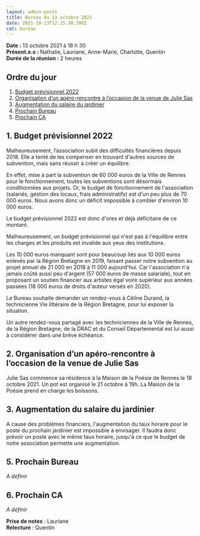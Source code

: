 ```yaml
---
layout: admin-posts
title: Bureau du 13 octobre 2021
date: 2021-10-13T12:15:38.390Z
cat: bureau
---
```

**Date :** 13 octobre 2021 à 18 h 30  
**Présent.e.s :** Nathalie, Lauriane, Anne-Marie, Charlotte, Quentin   
**Durée de la réunion :** 2 heures  

## Ordre du jour

1. [Budget prévisionnel 2022](#un)
2. [Organisation d’un apéro-rencontre à l’occasion de la venue de Julie Sas](#deux)
3. [Augmentation du salaire du jardinier](#trois)
5. [Prochain Bureau](#bureau)
6. [Prochain CA](#ca)

## <a href="#un"></a> 1\. Budget prévisionnel 2022

Malheureusement, l’association subit des difficultés financières depuis 2018. Elle a tenté de les compenser en trouvant d'autres sources de subvention, mais sans réussir à créer un équilibre.

En effet, mise à part la subvention de 60 000 euros de la Ville de Rennes pour le fonctionnement, toutes les subventions sont désormais conditionnées aux projets. Or, le budget de fonctionnement de l'association (salariés, gestion des locaux, frais administratifs) est d'un peu plus de 70 000 euros. Nous avons donc un déficit impossible à combler d'environ 10 000 euros.

Le budget prévisionnel 2022 est donc d'ores et déjà déficitaire de ce montant.

Malheureusement, un budget prévisionnel qui n'est pas à l'équilibre entre les charges et les produits est invalide aux yeux des institutions.

Les 10 000 euros manquant sont pour beaucoup liés aux 10 000 euros enlevés par la Région Bretagne en 2019, faisant passer notre subvention au projet annuel de 21 000 en 2018 à 11 000 aujourd'hui. Car l'association n'a jamais coûté aussi peu d'argent (57 000 euros de masse salariale), tout en proposant un soutien financier aux artistes égal voire supérieur aux années passées (18 000 euros de droits d'auteur versés en 2020).

Le Bureau souhaite demander un rendez-vous à Céline Durand, la technicienne Vie littéraire de la Région Bretagne, pour lui exposer la situation.

Un autre rendez-vous partagé avec les techniciennes de la Ville de Rennes, de la Région Bretagne, de la DRAC et du Conseil Départemental est lui aussi à considérer dans une brève échéance.

## <a href="#deux"></a> 2\. Organisation d’un apéro-rencontre à l’occasion de la venue de Julie Sas

Julie Sas commence sa résidence à la Maison de la Poésie de Rennes le 18 octobre 2021. Un pot est organisé le 21 octobre à 19h. La Maison de la Poésie prend en charge les boissons.

## <a href="#trois"></a> 3\. Augmentation du salaire du jardinier

A cause des problèmes financiers, l'augmentation du taux horaire pour le poste du prochain jardinier est impossible à envisager. Il faudra donc prévoir un poste avec le même taux horaire, jusqu'à ce que le budget de notre association permette une augmentation.

## <a href="#bureau"></a> 5\. Prochain Bureau

*A définir*

## <a href="#ca"></a> 6\. Prochain CA

*A définir*

**Prise de notes** : Lauriane  
**Relecture** : Quentin
